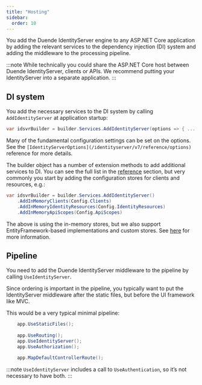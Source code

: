 ```yaml
---
title: "Hosting"
sidebar:
  order: 10
---
```


You add the Duende IdentityServer engine to any ASP.NET Core application by adding the relevant services to the
dependency injection (DI) system and adding the middleware to the processing pipeline.

:::note
While technically you could share the ASP.NET Core host between Duende IdentityServer, clients or APIs. We recommend
putting your IdentityServer into a separate application.
:::

## DI system

You add the necessary services to the DI system by calling `AddIdentityServer` at application startup:

```cs
var idsvrBuilder = builder.Services.AddIdentityServer(options => { ... });
```

Many of the fundamental configuration settings can be set on the options. See the
`[IdentityServerOptions](/identityserver/v7/reference/options)` reference for more details.

The builder object has a number of extension methods to add additional services to DI.
You can see the full list in the [reference](/identityserver/v7/reference/di) section, but very commonly you start by
adding the configuration stores for clients and resources, e.g.:

```cs
var idsvrBuilder = builder.Services.AddIdentityServer()
    .AddInMemoryClients(Config.Clients)
    .AddInMemoryIdentityResources(Config.IdentityResources)
    .AddInMemoryApiScopes(Config.ApiScopes)
```

The above is using the in-memory stores, but we also support EntityFramework-based implementations and custom stores.
See [here](/identityserver/v7/data) for more information.

## Pipeline

You need to add the Duende IdentityServer middleware to the pipeline by calling `UseIdentityServer`.

Since ordering is important in the pipeline, you typically want to put the IdentityServer middleware after the static
files, but before the UI framework like MVC.

This would be a very typical minimal pipeline:

```cs
    app.UseStaticFiles();
    
    app.UseRouting();
    app.UseIdentityServer();
    app.UseAuthorization();

    app.MapDefaultControllerRoute();

```

:::note
`UseIdentityServer` includes a call to `UseAuthentication`, so it’s not necessary to have both.
:::


